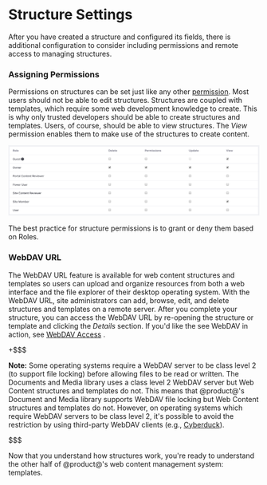 # Structure Settings [](id=structure-settings)

After you have created a structure and configured its fields, there is
additional configuration to consider including permissions and remote access to
managing structures.

### Assigning Permissions [](id=assigning-permissions)

Permissions on structures can be set just like any other 
[permission](discover/portal/-/knowledge_base/7.1/roles-and-permissions).
Most users should not be able to edit structures. Structures are coupled with
templates, which require some web development knowledge to create. This is why
only trusted developers should be able to create structures and templates.
Users, of course, should be able to view structures. The *View* permission
enables them to make use of the structures to create content.

![Figure 1: You're able to assign structure permissions via the *Actions* button.](../../../../../images/web-content-structure-permissions.png)

The best practice for structure permissions is to grant or deny them based on
Roles.

### WebDAV URL [](id=webdav-url)

The WebDAV URL feature is available for web content structures and templates so
users can upload and organize resources from both a web interface and the file
explorer of their desktop operating system. With the WebDAV URL, site
administrators can add, browse, edit, and delete structures and templates on
a remote server. After you complete your structure, you can access the WebDAV
URL by re-opening the structure or template and clicking the *Details* section.
If you'd like the see WebDAV in action, see 
[WebDAV Access](/discover/portal/-/knowledge_base/7-1/publishing-files#desktop-access-to-documents-and-media)
.

+$$$

**Note:** Some operating systems require a WebDAV server to be class level 2
(to support file locking) before allowing files to be read or written. The
Documents and Media library uses a class level 2 WebDAV server but Web Content
structures and templates do not. This means that @product@'s Document and Media
library supports WebDAV file locking but Web Content structures and templates do
not. However, on operating systems which require WebDAV servers to be class
level 2, it's possible to avoid the restriction by using third-party WebDAV
clients (e.g., [Cyberduck](http://cyberduck.ch)).

$$$

Now that you understand how structures work, you're ready to understand the
other half of @product@'s web content management system: templates.

